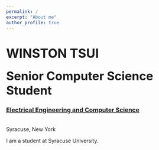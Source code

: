 ```yaml
---
permalink: /
excerpt: "About me"
author_profile: true
---
```





# <span style="font-size: larger; font-weight: bold;">WINSTON TSUI</span>


### <span style="font-size: xx-large;">Senior Computer Science Student</span>

### <span style="color: orange;">[Electrical Engineering and Computer Science](https://ecs.syracuse.edu/academics/electrical-engineering-and-computer-science)</span>

<br>
Syracuse, New York

I am a student at Syracuse University.